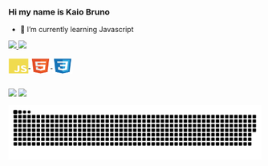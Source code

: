 ### Hi my name is Kaio Bruno
- 🌱 I’m currently learning Javascript


<div align="left">
  
  <a href="https://github.com/kaiobrunobm">
  <img height="140em" src="https://github-readme-stats.vercel.app/api?username=kaiobrunobm&show_icons=true&theme=tokyonight&icon_color=100BD4&title_color=100BD4&text_color=04D0F5&hide_border=true&include_all_commits=true&count_private=true"/>
  <img height="140em" src="https://github-readme-stats.vercel.app/api/top-langs/?username=kaiobrunobm&layout=compact&langs_count=7&theme=tokyonight&title_color=100BD4&text_color=04D0F5&hide_border=true"/>
    
 </div>
  
  <div style="display: inline_block"><br>
  <img align="center" alt="Kaio-Js" height="30" width="40" src="https://raw.githubusercontent.com/devicons/devicon/master/icons/javascript/javascript-plain.svg">
  <img align="center" alt="Kaio-HTML" height="30" width="40" src="https://raw.githubusercontent.com/devicons/devicon/master/icons/html5/html5-original.svg">
  <img align="center" alt="Kaio-CSS" height="30" width="40" src="https://raw.githubusercontent.com/devicons/devicon/master/icons/css3/css3-original.svg">
    
</div>
  
  ##
  
  <div> 
    
  <a href="https://www.instagram.com/kaiobrunodev/" target="_blank"><img src="https://img.shields.io/badge/-Instagram-%23E4405F?style=for-the-badge&logo=instagram&logoColor=white" target="_blank"></a>
  <a href="https://www.linkedin.com/in/kaiobrunobm" target="_blank"><img src="https://img.shields.io/badge/-LinkedIn-%230077B5?style=for-the-badge&logo=linkedin&logoColor=white" target="_blank"></a> 
    
</div>

  ![Snake animation](https://github.com/kaiobrunobm/kaiobrunobm/blob/output/github-contribution-grid-snake.svg)
